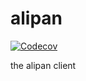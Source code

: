 ﻿# alipan

[![Codecov](https://codecov.io/gh/sixwaaaay/alipan/branch/main/graph/badge.svg)](https://codecov.io/gh/sixwaaaay/alipan)

the alipan client